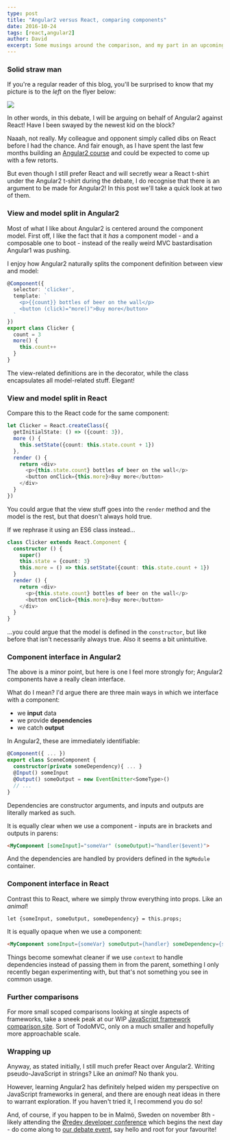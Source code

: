 ```yaml
---
type: post
title: "Angular2 versus React, comparing components"
date: 2016-10-24
tags: [react,angular2]
author: David
excerpt: Some musings around the comparison, and my part in an upcoming live debate 
---
```


### Solid straw man

If you're a regular reader of this blog, you'll be surprised to know that my picture is to the *left* on the flyer below:

![](../../img/angular2_vs_react.jpg)

In other words, in this debate, I will be arguing on behalf of Angular2 against React! Have I been swayed by the newest kid on the block?

Naaah, not really. My colleague and opponent simply called dibs on React before I had the chance. And fair enough, as I have spent the last few months building an [Angular2 course](https://edument.se/education/categories/webdevelopment/angular-2) and could be expected to come up with a few retorts. 

But even though I still prefer React and will secretly wear a React t-shirt under the Angular2 t-shirt during the debate, I do recognise that there is an argument to be made for Angular2! In this post we'll take a quick look at two of them.


### View and model split in Angular2

Most of what I like about Angular2 is centered around the component model. First off, I like the fact that it *has* a component model - and a composable one to boot - instead of the really weird MVC bastardisation Angular1 was pushing.

I enjoy how Angular2 naturally splits the component definition between view and model:

```typescript
@Component({
  selector: 'clicker',
  template: `
    <p>{{count}} bottles of beer on the wall</p>
    <button (click)="more()">Buy more</button>
  `
})
export class Clicker {
  count = 3
  more() {
    this.count++
  }
}
```

The view-related definitions are in the decorator, while the class encapsulates all model-related stuff. Elegant!

### View and model split in React

Compare this to the React code for the same component:

```typescript
let Clicker = React.createClass({
  getInitialState: () => ({count: 3}),
  more () {
    this.setState({count: this.state.count + 1})
  },
  render () {
    return <div>
      <p>{this.state.count} bottles of beer on the wall</p>
      <button onClick={this.more}>Buy more</button>
    </div>
  }
})
```

You could argue that the view stuff goes into the `render` method and the model is the rest, but that doesn't always hold true. 

If we rephrase it using an ES6 class instead...

```typescript
class Clicker extends React.Component {
  constructor () {
    super()
    this.state = {count: 3}
    this.more = () => this.setState({count: this.state.count + 1})
  }
  render () {
    return <div>
      <p>{this.state.count} bottles of beer on the wall</p>
      <button onClick={this.more}>Buy more</button>
    </div>
  }
}
```

...you could argue that the model is defined in the `constructor`, but like before that isn't necessarily always true. Also it seems a bit unintuitive.


### Component interface in Angular2

The above is a minor point, but here is one I feel more strongly for; Angular2 components have a really clean interface.

What do I mean? I'd argue there are three main ways in which we interface with a component:

* we **input** data
* we provide **dependencies**
* we catch **output**

In Angular2, these are immediately identifiable:

```typescript
@Component({ ... })
export class SceneComponent {
  constructor(private someDependency){ ... }
  @Input() someInput
  @Output() someOutput = new EventEmitter<SomeType>()
  // ...
}
```
Dependencies are constructor arguments, and inputs and outputs are literally marked as such.


It is equally clear when we use a component - inputs are in brackets and outputs in parens:

```html
<MyComponent [someInput]="someVar" (someOutput)="handler($event)">
```

And the dependencies are handled by providers defined in the `NgModule` container.


### Component interface in React

Contrast this to React, where we simply throw everything into props. Like an *animal*!

```
let {someInput, someOutput, someDependency} = this.props;
```

It is equally opaque when we use a component:

```html
<MyComponent someInput={someVar} someOutput={handler} someDependency={someDep}>
```

Things become somewhat cleaner if we use `context` to handle dependencies instead of passing them in from the parent, something I only recently began experimenting with, but that's not something you see in common usage.


### Further comparisons

For more small scoped comparisons looking at single aspects of frameworks, take a sneek peak at our WIP [JavaScript framework comparison site](http://blog.krawaller.se/jscomp). Sort of TodoMVC, only on a much smaller and hopefully more approachable scale.

### Wrapping up

Anyway, as stated initially, I still much prefer React over Angular2. Writing pseudo-JavaScript in strings? Like an *animal*? No thank you.

However, learning Angular2 has definitely helped widen my perspective on JavaScript frameworks in general, and there are enough neat ideas in there to warrant exploration. If you haven't tried it, I recommend you do so!

And, of course, if you happen to be in Malmö, Sweden on november 8th - likely attending the [Øredev developer conference](http://oredev.org/) which begins the next day - do come along to [our debate event](https://edument.se/news/ng2-vs-react), say hello and root for your favourite! 

